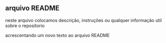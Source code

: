 ## **arquivo README**

neste arquivo colocamos descrição, instruções ou qualquer informação util sobre o repositorio


acrescentando um novo texto ao arquivo README